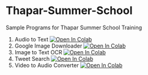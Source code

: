 # Thapar-Summer-School
Sample Programs for Thapar Summer School Training <br>
1. Audio to Text [![Open In Colab](https://colab.research.google.com/assets/colab-badge.svg)](https://colab.research.google.com/drive/1EGUPfFagy5kXBiBOtFa7M-BpwPieG07y?usp=sharing) <br>
2. Google Image Downloader [![Open In Colab](https://colab.research.google.com/assets/colab-badge.svg)](https://colab.research.google.com/drive/1nBdavzCIiiBEbp_JD_juxR7seZkNlKpe?usp=sharing) <br>
3. Image to Text OCR [![Open In Colab](https://colab.research.google.com/assets/colab-badge.svg)](https://colab.research.google.com/drive/1oXFRnYp61OVb2rP6Q3VBFHMEhD30aqBr?usp=sharing) <br>
4. Tweet Search [![Open In Colab](https://colab.research.google.com/assets/colab-badge.svg)](https://colab.research.google.com/drive/14FXx6BcBtvuoN04ECHDV4ZI8F23Jcha_?usp=sharing) <br>
5. Video to Audio Converter [![Open In Colab](https://colab.research.google.com/assets/colab-badge.svg)](https://colab.research.google.com/drive/1kPfrCk1JFMMHUg3HSA7C0XwnTmtRjhpR?usp=sharing) <br>
